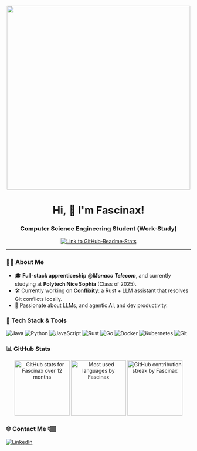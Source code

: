<!-- GitHub Profile README for Fascinax -->
<!-- Custom banner (replace the URL with your own image or GIF) -->
<p align="center">
  <img src="https://user-images.githubusercontent.com/74038190/212750155-3ceddfbd-19d3-40a3-87af-8d329c8323c4.gif" width="500">
</p>

<h1 align="center">Hi,&nbsp;👋&nbsp;I'm Fascinax!</h1>
<h3 align="center">Computer Science Engineering Student (Work-Study)</h3>

<p align="center">
  <!-- GitHub Stats badge toggle link -->
  <a href="https://github.com/anuraghazra/github-readme-stats">
    <img src="https://img.shields.io/badge/GitHub%20Stats-Enabled-success?logo=github" alt="Link to GitHub‑Readme‑Stats"/>
  </a>
</p>

---

### 🧑‍💻 About Me
<!-- Start About -->
- 🎓 **Full-stack apprenticeship** @**<em>Monaco Telecom</em>**, and currently studying at **Polytech Nice Sophia** (Class of 2025).
- 🛠️ Currently working on **[Conflixity](https://github.com/Fascinax/Conflixity)**: a Rust + LLM assistant that resolves Git conflicts locally.
- 🤖 Passionate about LLMs, and agentic AI, and dev productivity.
<!-- End About -->

### 🔧 Tech Stack & Tools

![Java](https://img.shields.io/badge/-Java-007396?style=flat-square&logo=java&logoColor=white)
![Python](https://img.shields.io/badge/-Python-3776AB?style=flat-square&logo=python&logoColor=white)
![JavaScript](https://img.shields.io/badge/-JavaScript-F7DF1E?style=flat-square&logo=javascript&logoColor=black)
![Rust](https://img.shields.io/badge/-Rust-000000?style=flat-square&logo=rust&logoColor=white)
![Go](https://img.shields.io/badge/-Go-00ADD8?style=flat-square&logo=go&logoColor=white)
![Docker](https://img.shields.io/badge/-Docker-2496ED?style=flat-square&logo=docker&logoColor=white)
![Kubernetes](https://img.shields.io/badge/-Kubernetes-326CE5?style=flat-square&logo=kubernetes&logoColor=white)
![Git](https://img.shields.io/badge/-Git-F05032?style=flat-square&logo=git&logoColor=white)

### 📊 GitHub Stats
<div align="center">
  <img height="150" src="https://github-readme-stats.vercel.app/api?username=Fascinax&show_icons=true&theme=default&hide_border=true" alt="GitHub stats for Fascinax over 12 months"/>
  <img height="150" src="https://github-readme-stats.vercel.app/api/top-langs/?username=Fascinax&layout=compact&hide_border=true&langs_count=10" alt="Most used languages by Fascinax"/>
  <img height="150" src="https://github-readme-streak-stats.herokuapp.com?user=Fascinax&hide_border=true" alt="GitHub contribution streak by Fascinax"/>
</div>

### 🌐 Contact Me 👇🏽
[![LinkedIn](https://img.shields.io/badge/-LinkedIn-0077B5?style=flat-square&logo=linkedin&logoColor=white)](https://www.linkedin.com/in/océan-raza/)

<!--
⚠️ NOTE:
This special repository **Fascinax/Fascinax** generates your GitHub profile README.
Customize fields like [Your Company], [Your School], links, badge colors, etc.

💡 Tips:
- Add a banner or animated GIF at the top for more personality.
- Use GitHub Actions to auto-update stats and blog posts.
- Avoid overcrowding the page – check performance impact.
-->

